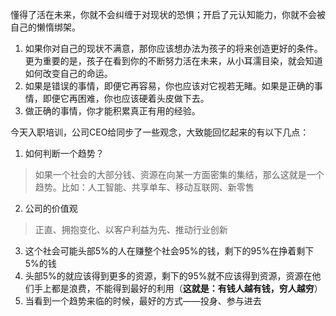 懂得了活在未来，你就不会纠缠于对现状的恐惧；开启了元认知能力，你就不会被自己的懒惰绑架。

1. 如果你对自己的现状不满意，那你应该想办法为孩子的将来创造更好的条件。更为重要的是，孩子在看到你的不断努力活在未来，从小耳濡目染，就会知道如何改变自己的命运。
2. 如果是错误的事情，即便它再容易，你也应该对它视若无睹。如果是正确的事情，即便它再困难，你也应该硬着头皮做下去。
3. 做正确的事情，你才能积累真正有用的经验。

今天入职培训，公司CEO给同步了一些观念，大致能回忆起来的有以下几点：

1. 如何判断一个趋势？
> 如果一个社会的大部分钱、资源在向某一方面密集的集结，那么这就是一个趋势。比如：人工智能、共享单车、移动互联网、新零售

2. 公司的价值观
> 正直、拥抱变化、以客户利益为先、推动行业创新

3. 这个社会可能头部5%的人在赚整个社会95%的钱，剩下的95%在挣着剩下5%的钱
4. 头部5%的就应该得到更多的资源，剩下的95%就不应该得到资源，资源在他们手上都是浪费，不能得到最好的利用（**这就是：有钱人越有钱，穷人越穷**）
5. 当看到一个趋势来临的时候，最好的方式——投身、参与进去

